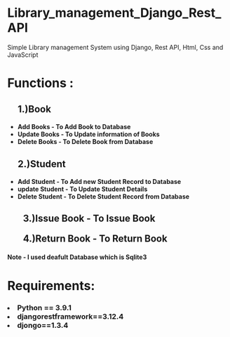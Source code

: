 # Library_management_Django_Rest_API
Simple Library management System  using Django, Rest API, Html, Css and JavaScript

<h1>Functions :</h1>
<ul>
  <h2>1.)Book</h2>
  <h4>
    <li>Add Books - To Add Book to Database </li>
    <li>Update Books - To Update information of Books </li>
    <li>Delete Books - To Delete Book from Database </li>
  </h4>
</ul>
<ul>

<h2>2.)Student</h2>

<h4>
  <li>Add Student - To Add new Student Record to Database </li>
  <li>update Student - To Update Student Details </li>
  <li>Delete Student - To Delete Student Record from Database </li>
</h4>
</ul>

<h2>
  <ul>3.)Issue Book - To Issue Book</ul>

  <ul>4.)Return Book - To Return Book </ul>
  
</h2>

<h4>Note - I used deafult Database which is Sqlite3 <h4>

  <h1>Requirements:</h1>
<h3><li>Python  == 3.9.1 </li>
<li>djangorestframework==3.12.4</li>
  <li>djongo==1.3.4</li> </h3>
